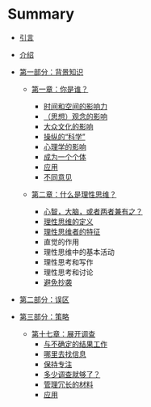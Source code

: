 # Summary

* [引言](README.md)
* [介绍](introduction.md)
* [第一部分：背景知识](第一部分：背景知识.md)

  * [第一章：你是谁？](第一章：你是谁？.md)

    * [时间和空间的影响力](时间和空间的影响力.md)
    * [（思想）观念的影响](（思想）观念的影响.md)
    * [大众文化的影响](大众文化的影响.md)
    * [操纵的“科学”](操纵的科学.md)
    * [心理学的影响](心理学的影响.md)
    * [成为一个个体](成为一个个体.md)
    * [应用](应用一.md)
    * [不同意见](不同意见.md)

  * [第二章：什么是理性思维？](第二章：什么是理性思维？.md)

    * [心智，大脑，或者两者兼有之？](心智，大脑，或者两者兼有之？.md)
    * [理性思维的定义](理性思维的定义.md)
    * [理性思维者的特征](理性思维者的特征.md)
    * 直觉的作用
    * 理性思维中的基本活动
    * 理性思考和写作
    * 理性思考和讨论
    * [避免抄袭](避免抄袭.md)



* [第二部分：误区](第二部分：误区.md)
* [第三部分：策略](第三部分：策略.md)
  * [第十七章：展开调查](第十七章：展开调查.md)
    * [与不确定的结果工作](与不确定的结果工作.md)
    * [哪里去找信息](哪里去找信息.md)
    * [保持专注](保持关注.md)
    * [多少调查就够了？](多少调查就够了？.md)
    * [管理冗长的材料](管理冗长的材料.md)
    * [应用](应用.md)



